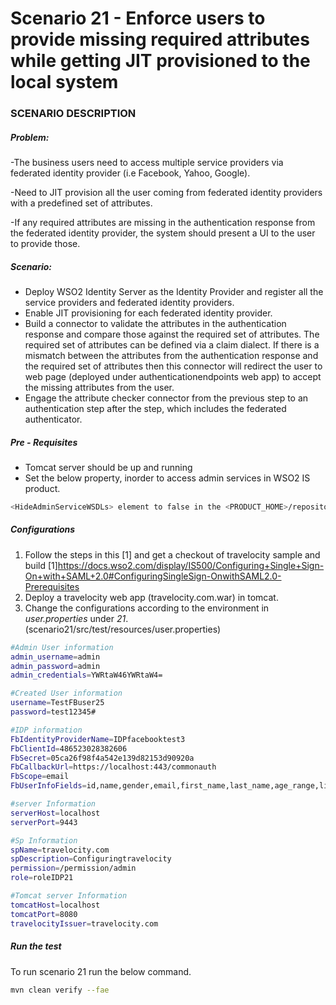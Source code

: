 # Scenario 21 - Enforce users to provide missing required attributes while getting JIT provisioned to the local system

### SCENARIO DESCRIPTION

##### Problem:

-The business users need to access multiple service providers via federated identity provider (i.e Facebook, Yahoo, Google).

-Need to JIT provision all the user coming from federated identity providers with a predefined set of attributes.

-If any required attributes are missing in the authentication response from the federated identity provider, the system should present a UI to the user to provide those.

##### Scenario:

- Deploy WSO2 Identity Server as the Identity Provider and register all the service providers and federated identity providers.
- Enable JIT provisioning for each federated identity provider.
- Build a connector to validate the attributes in the authentication response and compare those against the required set of attributes. The required set of attributes can be defined via a claim dialect. If there is a mismatch between the attributes from the authentication response and the required set of attributes then this connector will redirect the user to web page (deployed under authenticationendpoints web app) to accept the missing attributes from the user.
- Engage the attribute checker connector from the previous step to an authentication step after the step, which includes the federated authenticator.

#####  Pre - Requisites
- Tomcat server should be up and running
-  Set the below property, inorder to access admin services in WSO2 IS product.
```sh
<HideAdminServiceWSDLs> element to false in the <PRODUCT_HOME>/repository/conf/carbon.xml file.
```
##### Configurations
1. Follow the steps in this [1] and get a checkout of travelocity sample and build
    [1]https://docs.wso2.com/display/IS500/Configuring+Single+Sign-On+with+SAML+2.0#ConfiguringSingleSign-OnwithSAML2.0-Prerequisites
2. Deploy a travelocity web app (travelocity.com.war) in tomcat.
3. Change the configurations according to the environment in *user.properties* under *21*. (scenario21/src/test/resources/user.properties)
```sh
#Admin User information
admin_username=admin
admin_password=admin
admin_credentials=YWRtaW46YWRtaW4=

#Created User information
username=TestFBuser25
password=test12345#

#IDP information
FbIdentityProviderName=IDPfacebooktest3
FbClientId=486523028382606
FbSecret=05ca26f98f4a542e139d82153d90920a
FbCallbackUrl=https://localhost:443/commonauth
FbScope=email
FbUserInfoFields=id,name,gender,email,first_name,last_name,age_range,link

#server Information
serverHost=localhost
serverPort=9443

#Sp Information
spName=travelocity.com
spDescription=Configuringtravelocity
permission=/permission/admin
role=roleIDP21

#Tomcat server Information
tomcatHost=localhost
tomcatPort=8080
travelocityIssuer=travelocity.com
```
##### Run the test
To run scenario 21 run the below command.
```sh
mvn clean verify --fae
```